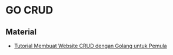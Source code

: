 # GO CRUD

## Material

- [Tutorial Membuat Website CRUD dengan Golang untuk Pemula](https://www.youtube.com/watch?v=5Cor_DEr2A4&t=53s)